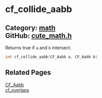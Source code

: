 [](../header.md ':include')

# cf_collide_aabb

Category: [math](https://github.com/RandyGaul/cute_framework/blob/master/docs/api_reference?id=math)  
GitHub: [cute_math.h](https://github.com/RandyGaul/cute_framework/blob/master/include/cute_math.h)  
---

Returns true if `a` and `b` intersect.

```cpp
int cf_collide_aabb(CF_Aabb a, CF_Aabb b)
```

## Related Pages

[CF_Aabb](https://github.com/RandyGaul/cute_framework/blob/master/docs/math/cf_aabb.md)  
[cf_overlaps](https://github.com/RandyGaul/cute_framework/blob/master/docs/math/cf_overlaps.md)  
